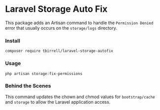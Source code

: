 # Laravel Storage Auto Fix

This package adds an Artisan command to handle the `Permission Denied` error that usually occurs on the `storage/logs` directory.

### Install

`composer require tbirrell/laravel-storage-autofix`

### Usage

`php artisan storage:fix-permissions`

### Behind the Scenes

This command updates the chown and chmod values for `bootstrap/cache` and `storage` to allow the Laravel application access.
